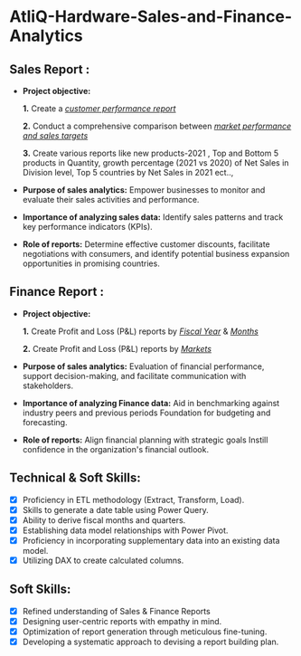 # AtliQ-Hardware-Sales-and-Finance-Analytics

## Sales Report :


- **Project objective:** 

    **1.** Create a _[customer performance report](https://github.com/chinna-DS/Excel-Sales-Analytics/blob/main/Customer%20performance%20Report.pdf)_ 

    **2.** Conduct a comprehensive comparison between _[market performance and sales targets](https://github.com/chinna-DS/Excel-Sales-Analytics/blob/main/Market%20Performance%20vs%20Target%20Report.pdf)_

    **3.** Create various reports like new products-2021 , Top and Bottom 5 products in Quantity, growth percentage (2021 vs 2020) of Net Sales in Division level,
           Top 5 countries by Net Sales in 2021 ect..,

- **Purpose of sales analytics:** Empower businesses to monitor and evaluate their sales activities and performance.

- **Importance of analyzing sales data:** Identify sales patterns and track key performance indicators (KPIs).

- **Role of reports:** Determine effective customer discounts, facilitate negotiations with consumers, and identify potential business expansion opportunities in promising countries.


## Finance Report :

- **Project objective:** 

    **1.** Create Profit and Loss (P&L) reports by _[Fiscal Year](https://github.com/chinna-DS/Excel-Sales-Analytics/blob/main/P%20%26%20L%20statement%20by%20Fiscal%20Year.pdf)_ & _[Months](https://github.com/chinna-DS/Excel-Sales-Analytics/blob/main/P%20%26%20L%20statement%20by%20Months.pdf)_ 

   **2.** Create Profit and Loss (P&L) reports by _[Markets](https://github.com/chinna-DS/Excel-Sales-Analytics/blob/main/P%20%26%20L%20statement%20by%20Markets.pdf)_

- **Purpose of sales analytics:** Evaluation of financial performance, support decision-making, and facilitate communication with stakeholders.

- **Importance of analyzing Finance data:** Aid in benchmarking against industry peers and previous periods Foundation for budgeting and forecasting.

- **Role of reports:** Align financial planning with strategic goals Instill confidence in the organization's financial outlook.


## Technical & Soft Skills:
- [x]	Proficiency in ETL methodology (Extract, Transform, Load).
- [x]	Skills to generate a date table using Power Query.
- [x]	Ability to derive fiscal months and quarters.
- [x]	Establishing data model relationships with Power Pivot.
- [x]	Proficiency in incorporating supplementary data into an existing data model.
- [x]	Utilizing DAX to create calculated columns.

## Soft Skills:
- [x]	Refined understanding of Sales & Finance Reports
- [x]	Designing user-centric reports with empathy in mind.
- [x]	Optimization of report generation through meticulous fine-tuning.
- [x]	Developing a systematic approach to devising a report building plan.
